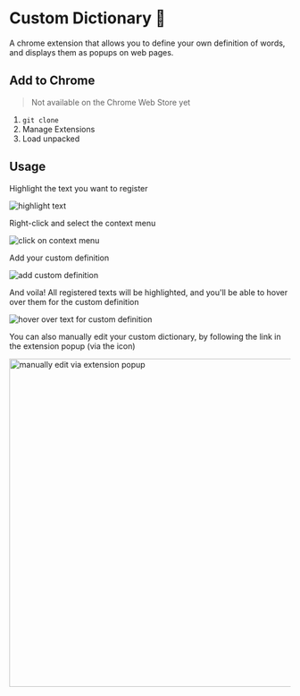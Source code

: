 # Custom Dictionary 📕

A chrome extension that allows you to define your own definition of words, and displays them as popups on web pages.

## Add to Chrome

> Not available on the Chrome Web Store yet

1. `git clone`
1. Manage Extensions
1. Load unpacked

## Usage

Highlight the text you want to register

![highlight text](https://user-images.githubusercontent.com/17091013/163418693-845c6204-c0c0-4a0b-a21a-3e29f8dafcfd.png)

Right-click and select the context menu

![click on context menu](https://user-images.githubusercontent.com/17091013/163418804-3997d5cd-2f94-4b6f-89df-cc6dc0cd5e75.png)

Add your custom definition

![add custom definition](https://user-images.githubusercontent.com/17091013/163419027-3e8e1803-0951-426b-9ca6-0be95e9d8331.png)

And voila! All registered texts will be highlighted, and you'll be able to hover over them for the custom definition

![hover over text for custom definition](https://user-images.githubusercontent.com/17091013/163419109-a70a89d6-6853-4281-b11d-4a6fb724e42a.png)

You can also manually edit your custom dictionary, by following the link in the extension popup (via the icon)

<img width="587" alt="manually edit via extension popup" src="https://user-images.githubusercontent.com/17091013/163419296-75d13ed6-2e1d-46c0-893d-a8392507fd1d.png">
